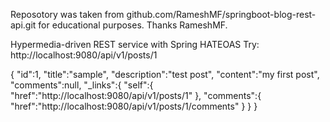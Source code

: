 Reposotory was taken from github.com/RameshMF/springboot-blog-rest-api.git for educational purposes. Thanks RameshMF.

Hypermedia-driven REST service with Spring HATEOAS
Try:
http://localhost:9080/api/v1/posts/1

{
   "id":1,
   "title":"sample",
   "description":"test post",
   "content":"my first post",
   "comments":null,
   "_links":{
      "self":{
         "href":"http://localhost:9080/api/v1/posts/1"
      },
      "comments":{
         "href":"http://localhost:9080/api/v1/posts/1/comments"
      }
   }
}
